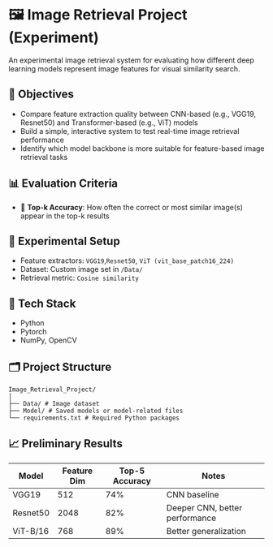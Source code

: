 # 🖼️ Image Retrieval Project (Experiment)

An experimental image retrieval system for evaluating how different deep learning models represent image features for visual similarity search.

## 🚀 Objectives
- Compare feature extraction quality between CNN-based (e.g., VGG19, Resnet50) and Transformer-based (e.g., ViT) models
- Build a simple, interactive system to test real-time image retrieval performance
- Identify which model backbone is more suitable for feature-based image retrieval tasks

## 📊 Evaluation Criteria
- 🎯 **Top-k Accuracy**: How often the correct or most similar image(s) appear in the top-k results

## 🧪 Experimental Setup
- Feature extractors: `VGG19`,`Resnet50`, `ViT (vit_base_patch16_224)`
- Dataset: Custom image set in `/Data/`
- Retrieval metric: `Cosine similarity`

## 🧰 Tech Stack
- Python
- Pytorch
- NumPy, OpenCV

## 🗂️ Project Structure
```
Image_Retrieval_Project/
│
├── Data/ # Image dataset
├── Model/ # Saved models or model-related files
└── requirements.txt # Required Python packages
```
## 📈 Preliminary Results

| Model     | Feature Dim | Top-5 Accuracy | Notes               |
|-----------|-------------|----------------|---------------------|
| VGG19     | 512         | 74%            | CNN baseline        |
| Resnet50  | 2048        | 82%            | Deeper CNN, better performance|
| ViT-B/16  | 768         | 89%            | Better generalization |
